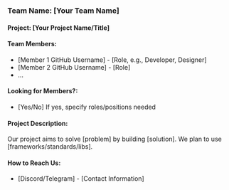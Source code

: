 ### Team Name: [Your Team Name]

#### Project: [Your Project Name/Title]

#### Team Members:
- [Member 1 GitHub Username] - [Role, e.g., Developer, Designer]
- [Member 2 GitHub Username] - [Role]
- ...

#### Looking for Members?:
- [Yes/No] If yes, specify roles/positions needed

#### Project Description:
Our project aims to solve [problem] by building [solution]. We plan to use [frameworks/standards/libs].

#### How to Reach Us:
- [Discord/Telegram] - [Contact Information]
